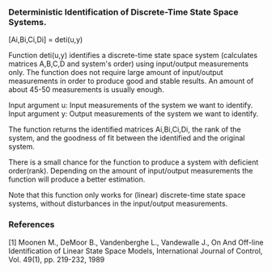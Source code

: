 ### Deterministic Identification of Discrete-Time State Space Systems.

[Ai,Bi,Ci,Di] = deti(u,y)  

Function deti(u,y) identifies a discrete-time state space system (calculates matrices A,B,C,D and system's order) using input/output measurements only. The function does not require large amount of input/output measurements in order to produce good and stable results. An amount of about 45-50 measurements is usually enough.

Input argument u: Input measurements of the system we want to identify.
Input argument y: Output measurements of the system we want to identify.

The function returns the identified matrices Ai,Bi,Ci,Di, the rank of the system, and the goodness of fit between the identified and the original system.

There is a small chance for the function to produce a system with deficient order(rank). Depending on the amount of input/output measurements the function will produce a better estimation.

Note that this function only works for (linear) discrete-time state space systems, without disturbances in the input/output measurements.

### References

[1] Moonen M., DeMoor B., Vandenberghe L., Vandewalle J., On And Off-line
Identification of Linear State Space Models, International Journal of Control,
Vol. 49(1), pp. 219-232, 1989
